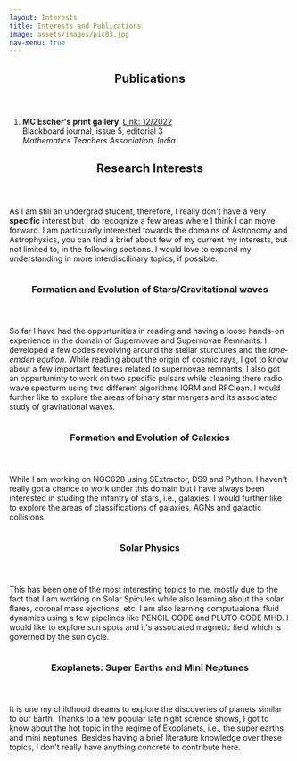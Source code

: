 ```yaml
---
layout: Interests
title: Interests and Publications
image: assets/images/pic03.jpg
nav-menu: true
---
```


<!-- Main -->
<div id="main" class="alt">
<!-- One -->
<section id="one">
	<div class="inner">
		<header class="major">
			<h1>Publications</h1>
		</header>
		<div class="row">
			<div class="12u 12u$(small)">
				<ol>
					<li><b>MC Escher's print gallery.  </b><a href="https://www.mtai.org.in/wp-content/uploads/2022/12/blackboard-issue-5.pdf">Link: 12/2022</a> <br />Blackboard journal, issue 5, editorial 3 <br />
					<i>Mathematics Teachers Association, India</i></li>
				</ol>
			</div>
		</div>
	</div>
</section>

<!-- One -->
<section id="one">
	<div class="inner">
		<header class="major">
			<h1>Research Interests</h1>
		</header>
		<p>As I am still an undergrad student, therefore, I really don't have a very <b>specific</b> interest but I do recognize a few areas where I think I can move forward. I am particularly interested towards the domains of Astronomy and Astrophysics, you can find a brief about few of my current my interests, but not limited to, in the following sections. I would love to expand my understanding in more interdiscilinary topics, if possible. </p>
	</div>
</section>

<!-- Two -->
<section id="two" class="spotlights">
	<section>
			<img src="{% link assets/images/Star.jpg %}" alt="" data-position="top center" />
		<div class="content">
			<div class="inner">
				<header class="major">
					<h3>Formation and Evolution of Stars/Gravitational waves</h3>
				</header>
				<p>So far I have had the oppurtunities in reading and having a loose hands-on experience in the domain of Supernovae and Supernovae Remnants. I developed a few codes revolving around the stellar sturctures and the <i>lane-emden eqution</i>. While reading about the origin of cosmic rays, I got to know about a few important features related to supernovae remnants. I also got an oppurtuninty to work on two specific pulsars while cleaning there radio wave specturm using two different algorithms IQRM and RFClean. I would further like to explore the areas of binary star mergers and its associated study of gravitational waves. </p>
			</div>
		</div>
	</section>
	<section>
			<img src="{% link assets/images/NGC628.jpg %}" alt="" data-position="center center" />
		<div class="content">
			<div class="inner">
				<header class="major">
					<h3>Formation and Evolution of Galaxies</h3>
				</header>
				<p>While I am working on NGC628 using SExtractor, DS9 and Python. I haven't really got a chance to work under this domain but I have always been interested in studing the infantry of stars, i.e., galaxies. I would further like to explore the areas of classifications of galaxies, AGNs and galactic collisions.  </p>
			</div>
		</div>
	</section>
	<section>
			<img src="{% link assets/images/Sp.jpg %}" alt="" data-position="center center" />
		<div class="content">
			<div class="inner">
				<header class="major">
					<h3>Solar Physics</h3>
				</header>
				<p>This has been one of the most interesting topics to me, mostly due to the fact that I am working on Solar Spicules while also learning about the solar flares, coronal mass ejections, etc. I am also learning computuaional fluid dynamics using a few pipelines like PENCIL CODE and PLUTO CODE MHD. I would like to explore sun spots and it's associated magnetic field which is governed by the sun cycle.</p>
			</div>
		</div>
	</section>
	<section>
			<img src="{% link assets/images/Earth.jpg %}" alt="" data-position="center center" />
		<div class="content">
			<div class="inner">
				<header class="major">
					<h3>Exoplanets: Super Earths and Mini Neptunes</h3>
				</header>
				<p>It is one my childhood dreams to explore the discoveries of planets similar to our Earth. Thanks to a few popular late night science shows, I got to know about the hot topic in the regime of Exoplanets, i.e., the super earths and mini neptunes. Besides having a brief literature knowledge over these topics, I don't really have anything concrete to contribute here.</p>
			</div>
		</div>
	</section>
</section>

